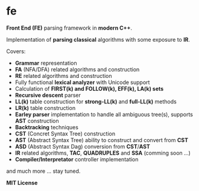 # fe
**Front End (FE)** parsing framework in **modern C++**.

Implementation of **parsing classical** algorithms with some exposure to **IR**.

Covers:
- **Grammar** representation
- **FA** (NFA/DFA) related algorithms and construction
- **RE** related algorithms and construction
- Fully functional **lexical analyzer** with Unicode support
- Calculation of **FIRST(k) and FOLLOW(k), EFF(k), LA(k) sets**
- **Recursive descent** parser
- **LL(k)** table construction for **strong-LL(k)** and **full-LL(k)** methods
- **LR(k)** table construction 
- **Earley parser** implementation to handle all ambiguous tree(s), supports **AST** construction
- **Backtracking** techniques
- **CST** (Concret Syntax Tree) construction
- **AST** (Abstract Syntax Tree) ability to construct and convert from **CST**
- **ASD** (Abstract Syntax Dag) conversion from **CST**/**AST**
- **IR** related algorithms, **TAC**, **QUADRUPLES** and **SSA** (comming soon ...)
- **Compiler/Interpretator** controller implementation

and much more ... stay tuned.

**MIT License**
